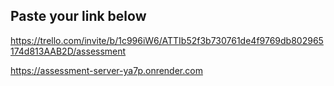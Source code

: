 ## Paste your link below

https://trello.com/invite/b/1c996iW6/ATTIb52f3b730761de4f9769db802965174d813AAB2D/assessment

https://assessment-server-ya7p.onrender.com
